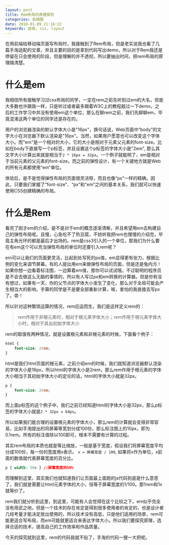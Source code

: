 ```yaml
---
layout: post
title: Rem布局的原理探究
categories: 前端圈
date: 2018-01-09 21:16:22
keywords: 前端, css, layout
---
```


在用前端给移动端页面写布局时，我接触到了Rem布局，但是老实说我也看了几篇手淘适配的文章，并且主要的目的是拿到代码写出demo，所以对于Rem我还是停留在只会使用的阶段，但是理解的并不透彻，所以要抽出时间，把rem布局的原理搞清楚。

<!--more-->

# 什么是em

我相信所有接触学习过css布局的同学，一定在rem之前先听到过em的大名，但是大多数也许跟我一样，只是听过或者最多跟着W3C上的教程敲过一下demo，之后的工作学习中并没有使用em这个单位，那么在聊rem之前，我们先聊聊em，毕竟混淆这两个单位的同学还是存在的。

用户的浏览器渲染的默认字体大小是"16px"，换句话说，Web页面中“body”的文字大小在浏览器下默认渲染是"16px"。当然，如果用户愿意也可以改变这个字体大小。而"em"是一个相对的大小，它的大小是相对于元素父元素的font-size。比如在body下直接写一个p标签，并且设置这个p标签的字体大小是"2em", 那么其文字大小计算出来就是相当于`2 * 16px = 32px`。一个例子就能明了，em是相对于当前元素的父元素的font-size。而之前的弹性设计，有一个关键地方就是Web的所有元素都使用“em”单位。

体验后，是不是觉得弹性布局的页面很灵活呀，而且也像“px”一样的精确。因此，只要我们掌握了“font-size”、“px”和“em”之间的基本关系，我们就可以快速使用CSS创建精确的布局。

# 什么是Rem

看完了刚才em的介绍，是不是对于em的概念逐渐清晰，并且希望用em去构建自己的弹性布局呢。且慢，心急吃不了热豆腐，不妨听我把rem也慢慢的介绍完，毕竟主角光环的都是最后才出场的。rem是css3引入的一个单位，那我们为什么要在有em这个可以充当弹性布局的单位时还要引入rem呢？

em可以让我们的页面更灵活，比起到处写死的px值，em显得更有张力，根据比例的变化来调节屏幕。有的人提出用em来做弹性布局的页面，但是还是兔内污！如果你想一边看着标注图，一边算着em值，那你可以试试哦。不过聪明的程序员是不会去做这么无脑的事情的，所以有人写过px和em转换的计算器。但是你有没有想过，如果有一天，你的父节点的字体大小发生了变化，那么对于全局可能会产生相当大的影响，手算的同学是不是要全部重新计算，唉，害怕的我直接去写px了。😨！

所以针对这种繁琐运算的情况，rem应运而生，我们是这样定义rem的：

> rem作用于非根元素时，相对于根元素字体大小；rem作用于根元素字体大小时，相对于其出初始字体大小

rem的取值有两种情况，就是设置根元素和非根元素的时候，下面看个例子：

```css
html {
	font-size: 2rem;
}
```

html是我们html页面的根元素，之前介绍em的时候，我们就知道浏览器默认渲染的字体大小是16px，所以html的字体大小是2rem，那么rem作用于根元素的字体大小相当于其初始字体大小的定论的话，html的字体大小就是32px。

```css
p {
	font-size: 2rem;
}
```

而上面p标签的这个例子中，我们之前已经知道html的字体大小是32px，那么p标签的字体大小就是`2 * 32px = 64px`。

所以如果我们能合理的设置根元素的字体大小，那么rem的计算就会变得非常容易，比如手淘提出的将屏幕等宽划分成100份，那么标注图上的10px，即为0.1rem。所有的标注值除以100即可，根本不需要有计算的过程。

其实rem布局的本质也就是等比缩放，一般是基于宽度，假设我们将屏幕宽度平均分成100份，每一份的宽度用x表示。 `x = 屏幕宽度 / 100`, 如果将x作为单位，x前面的数值就代表屏幕宽度的百分比。

```css
p { width: 50x } //屏幕宽度的50%
```

而理解到这里，其实我们也就知道我们让页面最上面跑的js代码到底是什么意思了，我们就是需要让html元素字体的大小，恒等于屏幕宽度的1/100。那1rem和1x就等价了。

rem我们就分析到这里，到这里，可能有人会觉得在这个比较之下，em似乎完全没有用武之地，但是一个技术的存在肯定是得到很多使用者的肯定的，也是设计者几经考量才能决定放出使用的，所以技术没有高低，只是他们适用的场景，rem可能更适合写布局，而em可能就更适合来表达字体大小。所以我们要探究原理，选择合适的技术，提高自己的工作效率和作品质量。

今天的探究就到这里，rem的代码我就不贴了，手淘的代码一搜一大把呢。